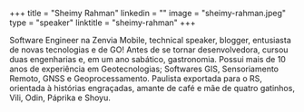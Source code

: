 +++
title = "Sheimy Rahman"
linkedin = ""
image = "sheimy-rahman.jpeg"
type = "speaker"
linktitle = "sheimy-rahman"
+++

Software Engineer na Zenvia Mobile, technical speaker, blogger, entusiasta de novas tecnologias e de GO! Antes de se tornar desenvolvedora, cursou duas engenharias e, em um ano sabático, gastronomia. Possui mais de 10 anos de experiência em Geotecnologias; Softwares GIS, Sensoriamento Remoto, GNSS e Geoprocessamento. Paulista exportada para o RS, orientada à histórias engraçadas, amante de café e mãe de quatro gatinhos, Vili, Odin, Páprika e Shoyu.
